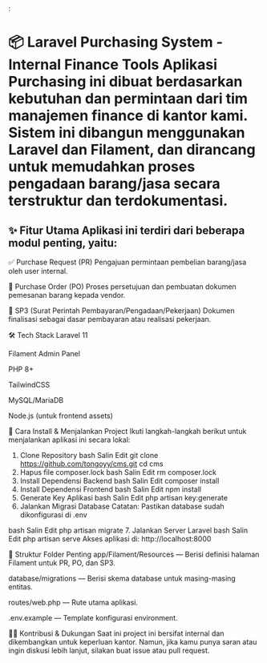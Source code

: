 :

<h1>
    📦 Laravel Purchasing System - Internal Finance Tools
Aplikasi Purchasing ini dibuat berdasarkan kebutuhan dan permintaan dari tim manajemen finance di kantor kami. Sistem ini dibangun menggunakan Laravel dan Filament, dan dirancang untuk memudahkan proses pengadaan barang/jasa secara terstruktur dan terdokumentasi.
</h1>

<h2>
✨ Fitur Utama
Aplikasi ini terdiri dari beberapa modul penting, yaitu:
</h2>

<str>✅ Purchase Request (PR)</str>
Pengajuan permintaan pembelian barang/jasa oleh user internal.

<str>📝 Purchase Order (PO)</str>
Proses persetujuan dan pembuatan dokumen pemesanan barang kepada vendor.

<str>📄 SP3 (Surat Perintah Pembayaran/Pengadaan/Pekerjaan)</str>
Dokumen finalisasi sebagai dasar pembayaran atau realisasi pekerjaan.

🛠️ Tech Stack
Laravel 11

Filament Admin Panel

PHP 8+

TailwindCSS

MySQL/MariaDB

Node.js (untuk frontend assets)

🚀 Cara Install & Menjalankan Project
Ikuti langkah-langkah berikut untuk menjalankan aplikasi ini secara lokal:

1. Clone Repository
bash
Salin
Edit
git clone https://github.com/tongoyy/cms.git
cd cms
2. Hapus file composer.lock
bash
Salin
Edit
rm composer.lock
3. Install Dependensi Backend
bash
Salin
Edit
composer install
4. Install Dependensi Frontend
bash
Salin
Edit
npm install
5. Generate Key Aplikasi
bash
Salin
Edit
php artisan key:generate
6. Jalankan Migrasi Database
Catatan: Pastikan database sudah dikonfigurasi di .env

bash
Salin
Edit
php artisan migrate
7. Jalankan Server Laravel
bash
Salin
Edit
php artisan serve
Akses aplikasi di: http://localhost:8000

📂 Struktur Folder Penting
app/Filament/Resources — Berisi definisi halaman Filament untuk PR, PO, dan SP3.

database/migrations — Berisi skema database untuk masing-masing entitas.

routes/web.php — Rute utama aplikasi.

.env.example — Template konfigurasi environment.

👨‍💼 Kontribusi & Dukungan
Saat ini project ini bersifat internal dan dikembangkan untuk keperluan kantor. Namun, jika kamu punya saran atau ingin diskusi lebih lanjut, silakan buat issue atau pull request.

